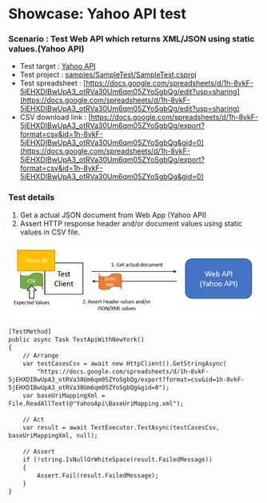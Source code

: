 # Showcase: Yahoo API test

### Scenario : Test Web API which returns XML/JSON using static values.(Yahoo API)

* Test target : [Yahoo API](http://query.yahooapis.com/v1/public/yql?q=select%20*%20from%20weather.forecast%20where%20woeid=%222459115%22and%20u=%22f%22&format=xml)
* Test project : [samples/SampleTest/SampleTest.csproj](../samples/SampleTest/SampleTest.csproj)
* Test spreadsheet : [https://docs.google.com/spreadsheets/d/1h-8vkF-5jEHXDIBwUpA3_otRVa30Um6qm05ZYoSgbQg/edit?usp=sharing](https://docs.google.com/spreadsheets/d/1h-8vkF-5jEHXDIBwUpA3_otRVa30Um6qm05ZYoSgbQg/edit?usp=sharing)
* CSV download link : [https://docs.google.com/spreadsheets/d/1h-8vkF-5jEHXDIBwUpA3_otRVa30Um6qm05ZYoSgbQg/export?format=csv&id=1h-8vkF-5jEHXDIBwUpA3_otRVa30Um6qm05ZYoSgbQg&gid=0](https://docs.google.com/spreadsheets/d/1h-8vkF-5jEHXDIBwUpA3_otRVa30Um6qm05ZYoSgbQg/export?format=csv&id=1h-8vkF-5jEHXDIBwUpA3_otRVa30Um6qm05ZYoSgbQg&gid=0) 

### Test details
1. Get a actual JSON document from Web App (Yahoo API) 
1. Assert HTTP response header and/or document values using static values in CSV file.

![sample3](imgs/sample3.png)

```
[TestMethod]
public async Task TestApiWithNewYork()
{
    // Arrange
    var testCasesCsv = await new HttpClient().GetStringAsync(
        "https://docs.google.com/spreadsheets/d/1h-8vkF-5jEHXDIBwUpA3_otRVa30Um6qm05ZYoSgbQg/export?format=csv&id=1h-8vkF-5jEHXDIBwUpA3_otRVa30Um6qm05ZYoSgbQg&gid=0");
    var baseUriMappingXml = File.ReadAllText(@"YahooApi\BaseUriMapping.xml");

    // Act
    var result = await TestExecutor.TestAsync(testCasesCsv, baseUriMappingXml, null);

    // Assert
    if (!string.IsNullOrWhiteSpace(result.FailedMessage))
    {
        Assert.Fail(result.FailedMessage);
    }
}
```